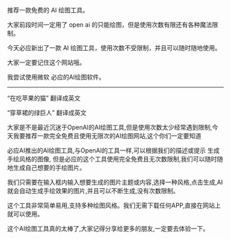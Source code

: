 推荐一款免费的 AI 绘图工具。

大家前段时间一定用了 open ai 的只能绘图，但是使用次数有限还有各种魔法限制。


今天必应新出了一款 AI 绘图工具，使用次数不受限制，并且可以随时随地使用。

大家一定要记住这个网站哦。

我尝试使用微软 必应的AI绘图软件。



---

“在吃苹果的猫” 翻译成英文

“穿草裙的绿巨人” 翻译成英文




大家是不是最近沉迷于OpenAI的AI绘图工具,但是使用次数太少经常遇到限制,今天我要推荐一款完全免费且使用无限次的AI绘图网站,这个你们一定要知道

必应AI推出的AI绘图工具,与OpenAI的工具一样,可以根据我们的描述或提示 生成手绘风格的图像,
但是必应的这个工具使用完全免费且无次数限制,我们可以随时随地生成自己想要的手绘图片。 

我们只需要在输入框内输入想要生成的图片主题或内容,选择一种风格,点击生成,AI就会自动生成手绘效果的图片,并且可以不断生成,没有次数限制。

这个工具非常简单易用,支持多种绘图风格。我们无需下载任何APP,直接在网站上就可以使用。 

这个AI绘图工具真的太棒了,大家记得分享给更多的朋友,一定要去体验一下。


